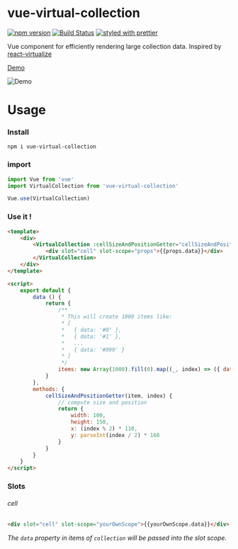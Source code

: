 # vue-virtual-collection

[![npm version](https://badge.fury.io/js/vue-virtual-collection.svg)](https://badge.fury.io/js/vue-virtual-collection)
[![Build Status](https://travis-ci.org/starkwang/vue-virtual-collection.svg?branch=master)](https://travis-ci.org/starkwang/vue-virtual-collection)
[![styled with prettier](https://img.shields.io/badge/styled_with-prettier-ff69b4.svg)](https://github.com/prettier/prettier)


Vue component for efficiently rendering large collection data. Inspired by [react-virtualize](https://github.com/bvaughn/react-virtualized)

[Demo](https://starkwang.github.io/vue-virtual-collection/demo/dist/index.html)

![Demo](https://starkwang.github.io/vue-virtual-collection/img/demo.png)

# Usage

### Install
```
npm i vue-virtual-collection
```

### import
```js
import Vue from 'vue'
import VirtualCollection from 'vue-virtual-collection'

Vue.use(VirtualCollection)
```

### Use it !
```html
<template>
    <div>
        <VirtualCollection :cellSizeAndPositionGetter="cellSizeAndPositionGetter" :collection="items" :height="500" :width="330">
            <div slot="cell" slot-scope="props">{{props.data}}</div>
        </VirtualCollection>
    </div>
</template>

<script>
    export default {
        data () {
            return {
                /**
                 * This will create 1000 items like:
                 * [
                 *   { data: '#0' },
                 *   { data: '#1' },
                 *   ...
                 *   { data: '#999' }
                 * ]
                 */
                items: new Array(1000).fill(0).map((_, index) => ({ data: '#' + index }))
            }
        },
        methods: {
            cellSizeAndPositionGetter(item, index) {
                // compute size and position
                return {
                    width: 100,
                    height: 150,
                    x: (index % 2) * 110,
                    y: parseInt(index / 2) * 160
                }
            }
        }
    }
</script>
```

### Slots

###### cell
```html
<div slot="cell" slot-scope="yourOwnScope">{{yourOwnScope.data}}</div>
```

*The `data` property in items of `collection` will be passed into the slot scope.*